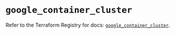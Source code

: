 # `google_container_cluster`

Refer to the Terraform Registry for docs: [`google_container_cluster`](https://registry.terraform.io/providers/hashicorp/google/6.37.0/docs/resources/container_cluster).
